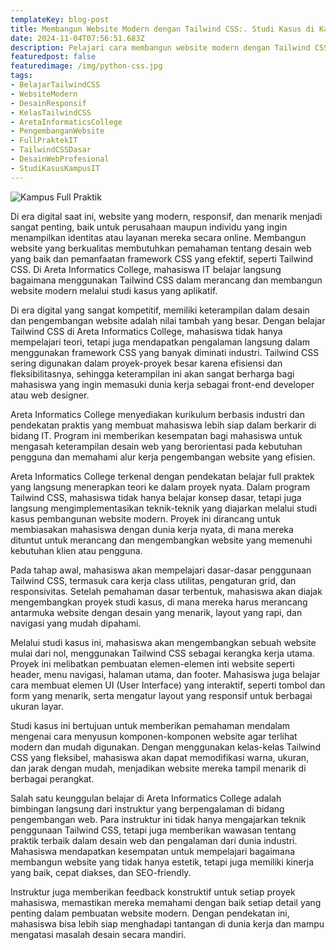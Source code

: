 ```yaml
---
templateKey: blog-post
title: Membangun Website Modern dengan Tailwind CSS:. Studi Kasus di Kampus IT Full Praktek
date: 2024-11-04T07:56:51.683Z
description: Pelajari cara membangun website modern dengan Tailwind CSS di Areta Informatics College! Melalui pendekatan studi kasus, Anda akan mendapatkan pengalaman langsung dalam merancang antarmuka web yang responsif dan menarik sesuai kebutuhan industri saat ini.
featuredpost: false
featuredimage: /img/python-css.jpg
tags:
- BelajarTailwindCSS
- WebsiteModern
- DesainResponsif
- KelasTailwindCSS
- AretaInformaticsCollege
- PengembanganWebsite
- FullPraktekIT
- TailwindCSSDasar
- DesainWebProfesional
- StudiKasusKampusIT
---
```


![Kampus Full Praktik](/img/python-css.jpg "Kampus Full Praktik")

Di era digital saat ini, website yang modern, responsif, dan menarik menjadi sangat penting, baik untuk perusahaan maupun individu yang ingin menampilkan identitas atau layanan mereka secara online. Membangun website yang berkualitas membutuhkan pemahaman tentang desain web yang baik dan pemanfaatan framework CSS yang efektif, seperti Tailwind CSS. Di Areta Informatics College, mahasiswa IT belajar langsung bagaimana menggunakan Tailwind CSS dalam merancang dan membangun website modern melalui studi kasus yang aplikatif.

Di era digital yang sangat kompetitif, memiliki keterampilan dalam desain dan pengembangan website adalah nilai tambah yang besar. Dengan belajar Tailwind CSS di Areta Informatics College, mahasiswa tidak hanya mempelajari teori, tetapi juga mendapatkan pengalaman langsung dalam menggunakan framework CSS yang banyak diminati industri. Tailwind CSS sering digunakan dalam proyek-proyek besar karena efisiensi dan fleksibilitasnya, sehingga keterampilan ini akan sangat berharga bagi mahasiswa yang ingin memasuki dunia kerja sebagai front-end developer atau web designer.

Areta Informatics College menyediakan kurikulum berbasis industri dan pendekatan praktis yang membuat mahasiswa lebih siap dalam berkarir di bidang IT. Program ini memberikan kesempatan bagi mahasiswa untuk mengasah keterampilan desain web yang berorientasi pada kebutuhan pengguna dan memahami alur kerja pengembangan website yang efisien.

Areta Informatics College terkenal dengan pendekatan belajar full praktek yang langsung menerapkan teori ke dalam proyek nyata. Dalam program Tailwind CSS, mahasiswa tidak hanya belajar konsep dasar, tetapi juga langsung mengimplementasikan teknik-teknik yang diajarkan melalui studi kasus pembangunan website modern. Proyek ini dirancang untuk membiasakan mahasiswa dengan dunia kerja nyata, di mana mereka dituntut untuk merancang dan mengembangkan website yang memenuhi kebutuhan klien atau pengguna.

Pada tahap awal, mahasiswa akan mempelajari dasar-dasar penggunaan Tailwind CSS, termasuk cara kerja class utilitas, pengaturan grid, dan responsivitas. Setelah pemahaman dasar terbentuk, mahasiswa akan diajak mengembangkan proyek studi kasus, di mana mereka harus merancang antarmuka website dengan desain yang menarik, layout yang rapi, dan navigasi yang mudah dipahami.

Melalui studi kasus ini, mahasiswa akan mengembangkan sebuah website mulai dari nol, menggunakan Tailwind CSS sebagai kerangka kerja utama. Proyek ini melibatkan pembuatan elemen-elemen inti website seperti header, menu navigasi, halaman utama, dan footer. Mahasiswa juga belajar cara membuat elemen UI (User Interface) yang interaktif, seperti tombol dan form yang menarik, serta mengatur layout yang responsif untuk berbagai ukuran layar.

Studi kasus ini bertujuan untuk memberikan pemahaman mendalam mengenai cara menyusun komponen-komponen website agar terlihat modern dan mudah digunakan. Dengan menggunakan kelas-kelas Tailwind CSS yang fleksibel, mahasiswa akan dapat memodifikasi warna, ukuran, dan jarak dengan mudah, menjadikan website mereka tampil menarik di berbagai perangkat.

Salah satu keunggulan belajar di Areta Informatics College adalah bimbingan langsung dari instruktur yang berpengalaman di bidang pengembangan web. Para instruktur ini tidak hanya mengajarkan teknik penggunaan Tailwind CSS, tetapi juga memberikan wawasan tentang praktik terbaik dalam desain web dan pengalaman dari dunia industri. Mahasiswa mendapatkan kesempatan untuk mempelajari bagaimana membangun website yang tidak hanya estetik, tetapi juga memiliki kinerja yang baik, cepat diakses, dan SEO-friendly.

Instruktur juga memberikan feedback konstruktif untuk setiap proyek mahasiswa, memastikan mereka memahami dengan baik setiap detail yang penting dalam pembuatan website modern. Dengan pendekatan ini, mahasiswa bisa lebih siap menghadapi tantangan di dunia kerja dan mampu mengatasi masalah desain secara mandiri.